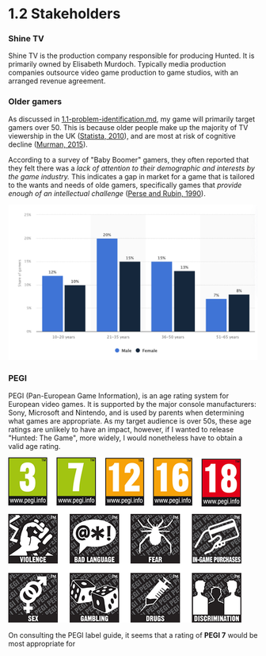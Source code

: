 # 1.2 Stakeholders

### Shine TV

Shine TV is the production company responsible for producing Hunted. It is primarily owned by Elisabeth Murdoch. Typically media production companies outsource video game production to game studios, with an arranged revenue agreement.

### Older gamers

As discussed in [1.1-problem-identification.md](1.1-problem-identification.md "mention"), my game will primarily target gamers over 50. This is because older people make up the majority of TV viewership in the UK ([Statista, 2010](../reference-list.md)), and are most at risk of cognitive decline ([Murman, 2015](../reference-list.md)).&#x20;

According to a survey of "Baby Boomer" gamers, they often reported that they felt there was a _lack of attention to their demographic and interests by the game industry._ This indicates a gap in market for a game that is tailored to the wants and needs of olde gamers, specifically games that _provide enough of an intellectual challenge_ ([Perse and Rubin, 1990](../reference-list.md)).

![](<../.gitbook/assets/image (4) (1).png>)

### PEGI

PEGI (Pan-European Game Information), is an age rating system for European video games. It is supported by the major console manufacturers: Sony, Microsoft and Nintendo, and is used by parents when determining what games are appropriate. As my target audience is over 50s, these age ratings are unlikely to have an impact, however, if I wanted to release "Hunted: The Game", more widely, I would nonetheless have to obtain a valid age rating.

![PEGI Age Ratings and Content Descriptors (ISFE, 2020)](<../.gitbook/assets/image (4).png>)

On consulting the PEGI label guide, it seems that a rating of **PEGI 7** would be most appropriate for &#x20;
